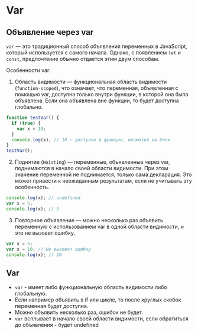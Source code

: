 # Var

## Объявление через var
`var` — это традиционный способ объявления переменных в JavaScript, который используется с самого начала. Однако, с появлением `let` и `const`, предпочтение обычно отдается этим двум способам.

Особенности var:
1. Область видимости — функциональная область видимости (`function-scoped`), что означает, что переменная, объявленная с помощью var, доступна только внутри функции, в которой она была объявлена. Если она объявлена вне функции, то будет доступна глобально.
```js
function testVar() {
  if (true) {
    var x = 10;
  }
  console.log(x); // 10 — доступно в функции, несмотря на блок
}
testVar();
```

2. Поднятие (`Hoisting`) — переменные, объявленные через var, поднимаются в начало своей области видимости. При этом значение переменной не поднимается, только сама декларация. Это может привести к неожиданным результатам, если не учитывать эту особенность.
```js
console.log(x); // undefined
var x = 5;
console.log(x); // 5
```

3. Повторное объявление — можно несколько раз объявить переменную с использованием var в одной области видимости, и это не вызовет ошибку.
```js
var x = 5;
var x = 10; // Не вызовет ошибку
console.log(x); // 10
```

## Var
- `var` - имеет либо функциональную область видимости либо глобальную. 
- Если например объявить в if или цикле, то после круглых скобок переменная будет доступна. 
- Можно объявить несколько раз, ошибок не будет. 
- `var` всплывает в начало своей области видимости, если обратиться до объявления - будет undefined
